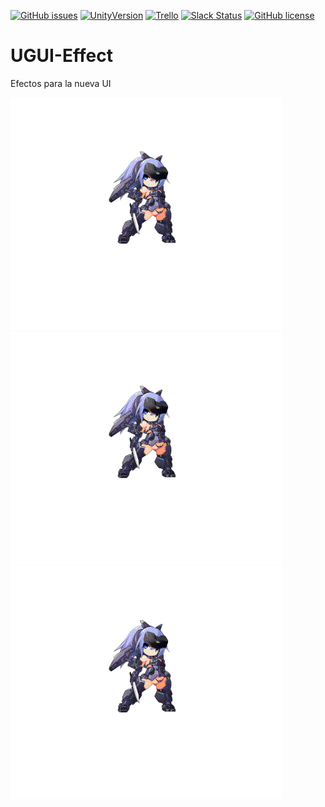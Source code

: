 [![GitHub issues](https://img.shields.io/github/issues/MoonAntonio/UGUI-Effect.svg)](https://github.com/MoonAntonio/UGUI-Effect/issues)
[![UnityVersion](https://img.shields.io/badge/Unity-5.6.1f1-blue.svg)](https://unity3d.com/es)
[![Trello](https://img.shields.io/badge/Trello-OFF-red.svg)](https://github.com/MoonAntonio/UGUI-Effect)
[![Slack Status](https://moonantonio.herokuapp.com/badge.svg)](https://moonantonio.herokuapp.com/)
[![GitHub license](https://img.shields.io/badge/license-Apache%202-blue.svg)](https://raw.githubusercontent.com/MoonAntonio/UGUI-Effect/master/LICENSE)

# UGUI-Effect
Efectos para la nueva UI

![01][1]![02][2]![03][3]

[1]: https://github.com/MoonAntonio/UGUI-Effect/blob/master/res/BlendColor.gif
[2]: https://github.com/MoonAntonio/UGUI-Effect/blob/master/res/GradientAlpha.gif
[3]: https://github.com/MoonAntonio/UGUI-Effect/blob/master/res/GradientColor.gif

